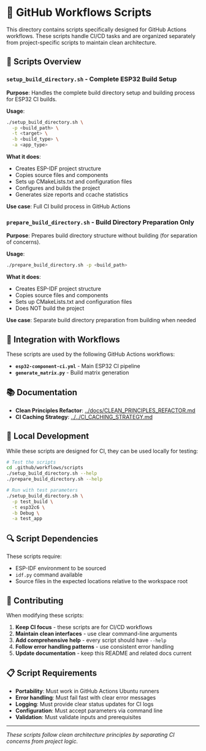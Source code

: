 # 🔄 GitHub Workflows Scripts

This directory contains scripts specifically designed for GitHub Actions workflows. These scripts handle CI/CD tasks and are organized separately from project-specific scripts to maintain clean architecture.

## 📁 Scripts Overview

### **`setup_build_directory.sh`** - Complete ESP32 Build Setup
**Purpose**: Handles the complete build directory setup and building process for ESP32 CI builds.

**Usage**:
```bash
./setup_build_directory.sh \
  -p <build_path> \
  -t <target> \
  -b <build_type> \
  -a <app_type>
```

**What it does**:
- Creates ESP-IDF project structure
- Copies source files and components
- Sets up CMakeLists.txt and configuration files
- Configures and builds the project
- Generates size reports and ccache statistics

**Use case**: Full CI build process in GitHub Actions

### **`prepare_build_directory.sh`** - Build Directory Preparation Only
**Purpose**: Prepares build directory structure without building (for separation of concerns).

**Usage**:
```bash
./prepare_build_directory.sh -p <build_path>
```

**What it does**:
- Creates ESP-IDF project structure
- Copies source files and components
- Sets up CMakeLists.txt and configuration files
- Does NOT build the project

**Use case**: Separate build directory preparation from building when needed

## 🔧 Integration with Workflows

These scripts are used by the following GitHub Actions workflows:

- **`esp32-component-ci.yml`** - Main ESP32 CI pipeline
- **`generate_matrix.py`** - Build matrix generation

## 📚 Documentation

- **Clean Principles Refactor**: [../docs/CLEAN_PRINCIPLES_REFACTOR.md](../docs/CLEAN_PRINCIPLES_REFACTOR.md)
- **CI Caching Strategy**: [../../CI_CACHING_STRATEGY.md](../../CI_CACHING_STRATEGY.md)

## 🚀 Local Development

While these scripts are designed for CI, they can be used locally for testing:

```bash
# Test the scripts
cd .github/workflows/scripts
./setup_build_directory.sh --help
./prepare_build_directory.sh --help

# Run with test parameters
./setup_build_directory.sh \
  -p test_build \
  -t esp32c6 \
  -b Debug \
  -a test_app
```

## 🔍 Script Dependencies

These scripts require:
- ESP-IDF environment to be sourced
- `idf.py` command available
- Source files in the expected locations relative to the workspace root

## 🤝 Contributing

When modifying these scripts:

1. **Keep CI focus** - these scripts are for CI/CD workflows
2. **Maintain clean interfaces** - use clear command-line arguments
3. **Add comprehensive help** - every script should have `--help`
4. **Follow error handling patterns** - use consistent error handling
5. **Update documentation** - keep this README and related docs current

## 📋 Script Requirements

- **Portability**: Must work in GitHub Actions Ubuntu runners
- **Error handling**: Must fail fast with clear error messages
- **Logging**: Must provide clear status updates for CI logs
- **Configuration**: Must accept parameters via command line
- **Validation**: Must validate inputs and prerequisites

---

*These scripts follow clean architecture principles by separating CI concerns from project logic.*